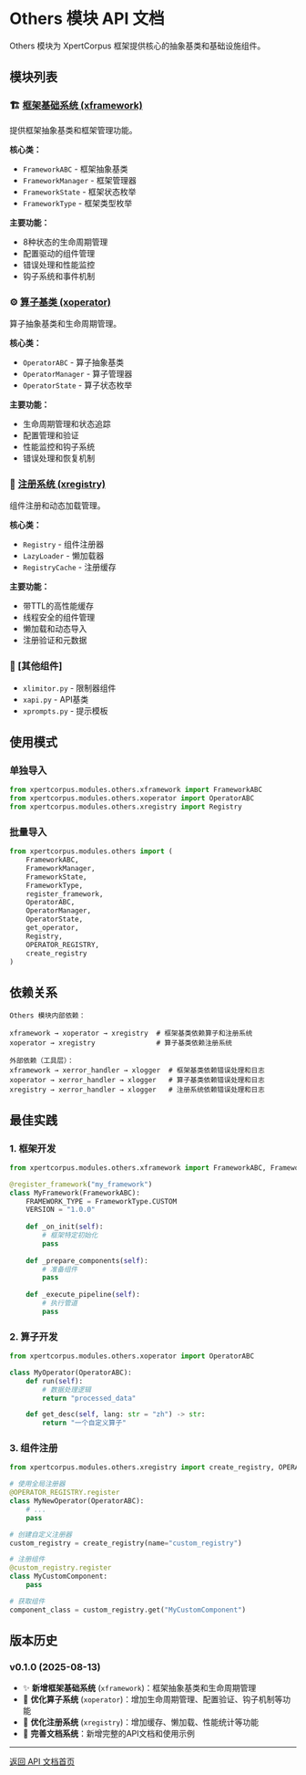 # Others 模块 API 文档

Others 模块为 XpertCorpus 框架提供核心的抽象基类和基础设施组件。

## 模块列表

### 🏗️ [框架基础系统 (xframework)](xframework.md)
提供框架抽象基类和框架管理功能。

**核心类：**
- `FrameworkABC` - 框架抽象基类
- `FrameworkManager` - 框架管理器
- `FrameworkState` - 框架状态枚举
- `FrameworkType` - 框架类型枚举

**主要功能：**
- 8种状态的生命周期管理
- 配置驱动的组件管理
- 错误处理和性能监控
- 钩子系统和事件机制

### ⚙️ [算子基类 (xoperator)](xoperator.md)
算子抽象基类和生命周期管理。

**核心类：**
- `OperatorABC` - 算子抽象基类
- `OperatorManager` - 算子管理器
- `OperatorState` - 算子状态枚举

**主要功能：**
- 生命周期管理和状态追踪
- 配置管理和验证
- 性能监控和钩子系统
- 错误处理和恢复机制

### 📝 [注册系统 (xregistry)](xregistry.md)
组件注册和动态加载管理。

**核心类：**
- `Registry` - 组件注册器
- `LazyLoader` - 懒加载器
- `RegistryCache` - 注册缓存

**主要功能：**
- 带TTL的高性能缓存
- 线程安全的组件管理
- 懒加载和动态导入
- 注册验证和元数据

### 🔧 [其他组件]
- `xlimitor.py` - 限制器组件
- `xapi.py` - API基类
- `xprompts.py` - 提示模板

## 使用模式

### 单独导入
```python
from xpertcorpus.modules.others.xframework import FrameworkABC
from xpertcorpus.modules.others.xoperator import OperatorABC
from xpertcorpus.modules.others.xregistry import Registry
```

### 批量导入
```python
from xpertcorpus.modules.others import (
    FrameworkABC,
    FrameworkManager,
    FrameworkState,
    FrameworkType,
    register_framework,
    OperatorABC,
    OperatorManager,
    OperatorState,
    get_operator,
    Registry,
    OPERATOR_REGISTRY,
    create_registry
)
```

## 依赖关系

```
Others 模块内部依赖：

xframework → xoperator → xregistry  # 框架基类依赖算子和注册系统
xoperator → xregistry               # 算子基类依赖注册系统

外部依赖（工具层）：
xframework → xerror_handler → xlogger  # 框架基类依赖错误处理和日志
xoperator → xerror_handler → xlogger   # 算子基类依赖错误处理和日志
xregistry → xerror_handler → xlogger   # 注册系统依赖错误处理和日志
```

## 最佳实践

### 1. 框架开发
```python
from xpertcorpus.modules.others.xframework import FrameworkABC, FrameworkType, register_framework

@register_framework("my_framework")
class MyFramework(FrameworkABC):
    FRAMEWORK_TYPE = FrameworkType.CUSTOM
    VERSION = "1.0.0"
    
    def _on_init(self):
        # 框架特定初始化
        pass
    
    def _prepare_components(self):
        # 准备组件
        pass
    
    def _execute_pipeline(self):
        # 执行管道
        pass
```

### 2. 算子开发
```python
from xpertcorpus.modules.others.xoperator import OperatorABC

class MyOperator(OperatorABC):
    def run(self):
        # 数据处理逻辑
        return "processed_data"

    def get_desc(self, lang: str = "zh") -> str:
        return "一个自定义算子"
```

### 3. 组件注册
```python
from xpertcorpus.modules.others.xregistry import create_registry, OPERATOR_REGISTRY

# 使用全局注册器
@OPERATOR_REGISTRY.register
class MyNewOperator(OperatorABC):
    # ...
    pass

# 创建自定义注册器
custom_registry = create_registry(name="custom_registry")

# 注册组件
@custom_registry.register
class MyCustomComponent:
    pass

# 获取组件
component_class = custom_registry.get("MyCustomComponent")
```

## 版本历史

### v0.1.0 (2025-08-13)
- ✨ **新增框架基础系统** (`xframework`)：框架抽象基类和生命周期管理
- 🔧 **优化算子系统** (`xoperator`)：增加生命周期管理、配置验证、钩子机制等功能
- 🔧 **优化注册系统** (`xregistry`)：增加缓存、懒加载、性能统计等功能
- 📝 **完善文档系统**：新增完整的API文档和使用示例

---

[返回 API 文档首页](../README.md) 